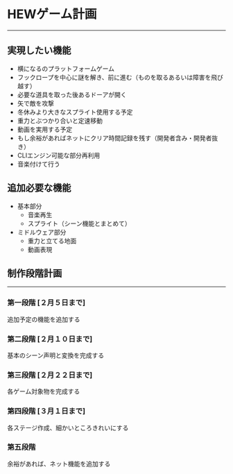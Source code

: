 # HEWゲーム計画
------
## 実現したい機能
- 横になるのプラットフォームゲーム
- フックロープを中心に謎を解き、前に進む（ものを取るあるいは障害を飛び越す）
- 必要な道具を取った後あるドーアが開く
- 矢で敵を攻撃
- 冬休みより大きなスプライト使用する予定
- 重力とぶつかり合いと定速移動
- 動画を実用する予定
- もし余裕があればネットにクリア時間記録を残す（開発者含み・開発者抜き）
- CLIエンジン可能な部分再利用
- 音楽付けて行う

## 追加必要な機能
- 基本部分
    - 音楽再生
    - スプライト（シーン機能とまとめて）
- ミドルウェア部分
    - 重力と立てる地面
    - 動画表現

## 制作段階計画
------
### 第一段階    [２月５日まで]
追加予定の機能を追加する

### 第二段階    [２月１０日まで]
基本のシーン声明と変換を完成する

### 第三段階    [２月２２日まで]
各ゲーム対象物を完成する

### 第四段階    [３月１日まで]
各ステージ作成、細かいところきれいにする

### 第五段階
余裕があれば、ネット機能を追加する